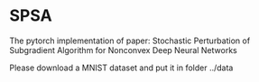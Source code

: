 # SPSA
The pytorch implementation of paper: Stochastic Perturbation of Subgradient Algorithm for Nonconvex Deep Neural Networks

Please download a MNIST dataset and put it in folder ../data
